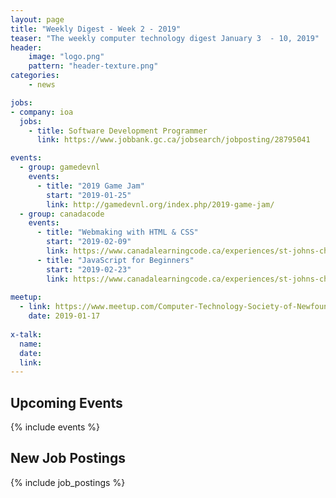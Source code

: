 ```yaml
---
layout: page
title: "Weekly Digest - Week 2 - 2019"
teaser: "The weekly computer technology digest January 3  - 10, 2019"
header:
    image: "logo.png"
    pattern: "header-texture.png"
categories:
    - news

jobs:
- company: ioa
  jobs:
    - title: Software Development Programmer
      link: https://www.jobbank.gc.ca/jobsearch/jobposting/28795041

events:
  - group: gamedevnl
    events:
      - title: "2019 Game Jam"
        start: "2019-01-25"
        link: http://gamedevnl.org/index.php/2019-game-jam/
  - group: canadacode
    events:
      - title: "Webmaking with HTML & CSS"
        start: "2019-02-09"
        link: https://www.canadalearningcode.ca/experiences/st-johns-chapter-girls-learning-code-webmaking-with-html-css/
      - title: "JavaScript for Beginners"
        start: "2019-02-23"
        link: https://www.canadalearningcode.ca/experiences/st-johns-chapter-ladies-learning-code-javascript-for-beginners-an-introduction-to-the-fundamentals-of-web-programming/
 
meetup:
  - link: https://www.meetup.com/Computer-Technology-Society-of-Newfoundland-and-Labrador/events/rpdzmpyzcbwb/
    date: 2019-01-17
  
x-talk:
  name:
  date: 
  link: 
---
```


## Upcoming Events
{% include events %}

## New Job Postings
{% include job_postings %}
